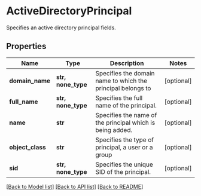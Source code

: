 # ActiveDirectoryPrincipal

Specifies an active directory principal fields.

## Properties
Name | Type | Description | Notes
------------ | ------------- | ------------- | -------------
**domain_name** | **str, none_type** | Specifies the domain name to which the principal belongs to | [optional] 
**full_name** | **str, none_type** | Specifies the full name of the principal. | [optional] 
**name** | **str** | Specifies the name of the principal which is being added. | [optional] 
**object_class** | **str** | Specifies the type of principal, a user or a group | [optional] 
**sid** | **str, none_type** | Specifies the unique SID of the principal. | [optional] 

[[Back to Model list]](../README.md#documentation-for-models) [[Back to API list]](../README.md#documentation-for-api-endpoints) [[Back to README]](../README.md)


